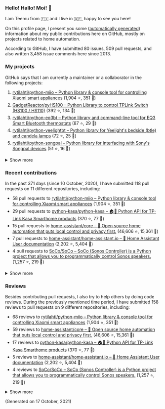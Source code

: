 
<!-- {'rateLimit': {'cost': 1, 'remaining': 4998, 'resetAt': '2021-10-17T04:12:05Z'}, 'user': {'twitterUsername': None, 'createdAt': '2013-02-26T14:57:51Z', 'commitComments': {'totalCount': 36}, 'issueComments': {'totalCount': 3458}, 'issues': {'totalCount': 80}, 'pullRequests': {'totalCount': 509}, 'contributionsCollection': {'totalCommitContributions': 198, 'totalIssueContributions': 22, 'totalPullRequestContributions': 118, 'totalPullRequestReviewContributions': 158, 'totalRepositoriesWithContributedCommits': 11, 'totalRepositoriesWithContributedPullRequestReviews': 8, 'totalRepositoriesWithContributedPullRequests': 9, 'startedAt': '2020-10-10T22:00:00Z', 'endedAt': '2021-10-17T21:59:59Z', 'totalRepositoriesWithContributedIssues': 4, 'repositoryContributions': {'totalCount': 2}, 'pullRequestContributions': {'totalCount': 118}, 'pullRequestContributionsByRepository': [{'contributions': {'totalCount': 58}, 'repository': {'nameWithOwner': 'rytilahti/python-miio', 'url': 'https://github.com/rytilahti/python-miio', 'stargazerCount': 1904, 'description': 'Python library & console tool for controlling Xiaomi smart appliances', 'forkCount': 351}}, {'contributions': {'totalCount': 29}, 'repository': {'nameWithOwner': 'python-kasa/python-kasa', 'url': 'https://github.com/python-kasa/python-kasa', 'stargazerCount': 370, 'description': '🏠🤖 Python API for TP-Link Kasa Smarthome products', 'forkCount': 77}}, {'contributions': {'totalCount': 15}, 'repository': {'nameWithOwner': 'home-assistant/core', 'url': 'https://github.com/home-assistant/core', 'stargazerCount': 46606, 'description': ':house_with_garden: Open source home automation that puts local control and privacy first.', 'forkCount': 15361}}, {'contributions': {'totalCount': 7}, 'repository': {'nameWithOwner': 'home-assistant/home-assistant.io', 'url': 'https://github.com/home-assistant/home-assistant.io', 'stargazerCount': 2202, 'description': ':blue_book: Home Assistant User documentation', 'forkCount': 5404}}, {'contributions': {'totalCount': 4}, 'repository': {'nameWithOwner': 'SoCo/SoCo', 'url': 'https://github.com/SoCo/SoCo', 'stargazerCount': 1257, 'description': 'SoCo (Sonos Controller) is a Python project that allows you to programmatically control Sonos speakers.', 'forkCount': 219}}, {'contributions': {'totalCount': 2}, 'repository': {'nameWithOwner': 'rytilahti/homeassistant-upnp-availability', 'url': 'https://github.com/rytilahti/homeassistant-upnp-availability', 'stargazerCount': 9, 'description': 'UPnP Availability sensor for Home Assistant', 'forkCount': 4}}, {'contributions': {'totalCount': 1}, 'repository': {'nameWithOwner': 'StevenLooman/async_upnp_client', 'url': 'https://github.com/StevenLooman/async_upnp_client', 'stargazerCount': 24, 'description': 'Async UPnP Client for Python', 'forkCount': 17}}, {'contributions': {'totalCount': 1}, 'repository': {'nameWithOwner': 'GadgetReactor/pyHS100', 'url': 'https://github.com/GadgetReactor/pyHS100', 'stargazerCount': 392, 'description': 'Python Library to control TPLink Switch (HS100 / HS110)', 'forkCount': 134}}, {'contributions': {'totalCount': 1}, 'repository': {'nameWithOwner': 'altdesktop/python-dbus-next', 'url': 'https://github.com/altdesktop/python-dbus-next', 'stargazerCount': 113, 'description': '🚌 The next great DBus library for Python with asyncio support', 'forkCount': 34}}], 'issueContributions': {'totalCount': 22}, 'pullRequestReviewContributionsByRepository': [{'contributions': {'totalCount': 68}, 'repository': {'description': 'Python library & console tool for controlling Xiaomi smart appliances', 'nameWithOwner': 'rytilahti/python-miio', 'url': 'https://github.com/rytilahti/python-miio', 'stargazerCount': 1904, 'forkCount': 351}}, {'contributions': {'totalCount': 59}, 'repository': {'description': ':house_with_garden: Open source home automation that puts local control and privacy first.', 'nameWithOwner': 'home-assistant/core', 'url': 'https://github.com/home-assistant/core', 'stargazerCount': 46606, 'forkCount': 15361}}, {'contributions': {'totalCount': 17}, 'repository': {'description': '🏠🤖 Python API for TP-Link Kasa Smarthome products', 'nameWithOwner': 'python-kasa/python-kasa', 'url': 'https://github.com/python-kasa/python-kasa', 'stargazerCount': 370, 'forkCount': 77}}, {'contributions': {'totalCount': 5}, 'repository': {'description': ':blue_book: Home Assistant User documentation', 'nameWithOwner': 'home-assistant/home-assistant.io', 'url': 'https://github.com/home-assistant/home-assistant.io', 'stargazerCount': 2202, 'forkCount': 5404}}, {'contributions': {'totalCount': 4}, 'repository': {'description': 'SoCo (Sonos Controller) is a Python project that allows you to programmatically control Sonos speakers.', 'nameWithOwner': 'SoCo/SoCo', 'url': 'https://github.com/SoCo/SoCo', 'stargazerCount': 1257, 'forkCount': 219}}, {'contributions': {'totalCount': 3}, 'repository': {'description': 'Developers website for Home Assistant.', 'nameWithOwner': 'home-assistant/developers.home-assistant', 'url': 'https://github.com/home-assistant/developers.home-assistant', 'stargazerCount': 103, 'forkCount': 448}}, {'contributions': {'totalCount': 1}, 'repository': {'description': "Python library for interfacing with Sony's Songpal devices", 'nameWithOwner': 'rytilahti/python-songpal', 'url': 'https://github.com/rytilahti/python-songpal', 'stargazerCount': 51, 'forkCount': 16}}, {'contributions': {'totalCount': 1}, 'repository': {'description': 'Python library and command-line tool for EQ3 Smart Bluetooth thermostats', 'nameWithOwner': 'rytilahti/python-eq3bt', 'url': 'https://github.com/rytilahti/python-eq3bt', 'stargazerCount': 87, 'forkCount': 29}}]}, 'followers': {'totalCount': 117}, 'repositories': {'nodes': [{'description': 'Python library & console tool for controlling Xiaomi smart appliances', 'stargazerCount': 1904, 'name': 'python-miio', 'nameWithOwner': 'rytilahti/python-miio', 'forkCount': 351, 'url': 'https://github.com/rytilahti/python-miio'}, {'description': 'Python Library to control TPLink Switch (HS100 / HS110)', 'stargazerCount': 392, 'name': 'pyHS100', 'nameWithOwner': 'GadgetReactor/pyHS100', 'forkCount': 134, 'url': 'https://github.com/GadgetReactor/pyHS100'}, {'description': 'Python library and command-line tool for EQ3 Smart Bluetooth thermostats', 'stargazerCount': 87, 'name': 'python-eq3bt', 'nameWithOwner': 'rytilahti/python-eq3bt', 'forkCount': 29, 'url': 'https://github.com/rytilahti/python-eq3bt'}, {'description': "Python library for Yeelight's bedside (btle) and candela lamps", 'stargazerCount': 72, 'name': 'python-yeelightbt', 'nameWithOwner': 'rytilahti/python-yeelightbt', 'forkCount': 25, 'url': 'https://github.com/rytilahti/python-yeelightbt'}, {'description': "Python library for interfacing with Sony's Songpal devices", 'stargazerCount': 51, 'name': 'python-songpal', 'nameWithOwner': 'rytilahti/python-songpal', 'forkCount': 16, 'url': 'https://github.com/rytilahti/python-songpal'}, {'description': 'Control your Home Assistant media players from your desktop using MPRIS', 'stargazerCount': 13, 'name': 'homeassistant-mpris-bridge', 'nameWithOwner': 'rytilahti/homeassistant-mpris-bridge', 'forkCount': 0, 'url': 'https://github.com/rytilahti/homeassistant-mpris-bridge'}, {'description': 'Python library for accessing ubus over JSON-RPC', 'stargazerCount': 12, 'name': 'python-ubus', 'nameWithOwner': 'rytilahti/python-ubus', 'forkCount': 10, 'url': 'https://github.com/rytilahti/python-ubus'}, {'description': 'UPnP Availability sensor for Home Assistant', 'stargazerCount': 9, 'name': 'homeassistant-upnp-availability', 'nameWithOwner': 'rytilahti/homeassistant-upnp-availability', 'forkCount': 4, 'url': 'https://github.com/rytilahti/homeassistant-upnp-availability'}, {'description': 'Everything you ever wanted to know about caching resolvers but were afraid to ask', 'stargazerCount': 5, 'name': 'ripe-hackathon-dns-caching', 'nameWithOwner': 'DNS-OARC/ripe-hackathon-dns-caching', 'forkCount': 2, 'url': 'https://github.com/DNS-OARC/ripe-hackathon-dns-caching'}, {'description': 'Python interface for intel_nuc_led kernel driver', 'stargazerCount': 2, 'name': 'python-nucled', 'nameWithOwner': 'rytilahti/python-nucled', 'forkCount': 1, 'url': 'https://github.com/rytilahti/python-nucled'}, {'description': 'Login script for the internet access in the accomodation facitilities of Ruhr-Universität Bochum', 'stargazerCount': 1, 'name': 'rub-login', 'nameWithOwner': 'rytilahti/rub-login', 'forkCount': 0, 'url': 'https://github.com/rytilahti/rub-login'}, {'description': None, 'stargazerCount': 0, 'name': 'rytilahti', 'nameWithOwner': 'rytilahti/rytilahti', 'forkCount': 0, 'url': 'https://github.com/rytilahti/rytilahti'}]}, 'organizations': {'nodes': [{'url': 'https://github.com/home-assistant', 'viewerIsAMember': True, 'name': 'Home Assistant'}, {'url': 'https://github.com/python-kasa', 'viewerIsAMember': True, 'name': 'python-kasa'}]}}} -->
### Hello! Hallo! Moi! 👋

I am Teemu from 🇫🇮 and I live in 🇩🇪, happy to see you here!

On this profile page, I present you some ([automatically generated](https://github.com/rytilahti/rytilahti)) information about my public contributions here on GitHub, 
mostly on projects related to home automation.

According to GitHub, I have submitted 80 issues, 509 pull requests,
and also written 3,458 issue comments here since 2013.


### My projects

GitHub says that I am currently a maintainer or a collaborator in the following projects:

1. [rytilahti/python-miio – Python library & console tool for controlling Xiaomi smart appliances](https://github.com/rytilahti/python-miio) (1,904 ⭐️, 351 🍴)
2. [GadgetReactor/pyHS100 – Python Library to control TPLink Switch (HS100 / HS110)](https://github.com/GadgetReactor/pyHS100) (392 ⭐️, 134 🍴)
3. [rytilahti/python-eq3bt – Python library and command-line tool for EQ3 Smart Bluetooth thermostats](https://github.com/rytilahti/python-eq3bt) (87 ⭐️, 29 🍴)
4. [rytilahti/python-yeelightbt – Python library for Yeelight's bedside (btle) and candela lamps](https://github.com/rytilahti/python-yeelightbt) (72 ⭐️, 25 🍴)
5. [rytilahti/python-songpal – Python library for interfacing with Sony's Songpal devices](https://github.com/rytilahti/python-songpal) (51 ⭐️, 16 🍴)

<details><summary>Show more</summary><p>

6. [rytilahti/homeassistant-mpris-bridge – Control your Home Assistant media players from your desktop using MPRIS](https://github.com/rytilahti/homeassistant-mpris-bridge) (13 ⭐️, 0 🍴)
7. [rytilahti/python-ubus – Python library for accessing ubus over JSON-RPC](https://github.com/rytilahti/python-ubus) (12 ⭐️, 10 🍴)
8. [rytilahti/homeassistant-upnp-availability – UPnP Availability sensor for Home Assistant](https://github.com/rytilahti/homeassistant-upnp-availability) (9 ⭐️, 4 🍴)
9. [DNS-OARC/ripe-hackathon-dns-caching – Everything you ever wanted to know about caching resolvers but were afraid to ask](https://github.com/DNS-OARC/ripe-hackathon-dns-caching) (5 ⭐️, 2 🍴)
10. [rytilahti/python-nucled – Python interface for intel_nuc_led kernel driver](https://github.com/rytilahti/python-nucled) (2 ⭐️, 1 🍴)
11. [rytilahti/rub-login – Login script for the internet access in the accomodation facitilities of Ruhr-Universität Bochum](https://github.com/rytilahti/rub-login) (1 ⭐️, 0 🍴)
</p></details>

### Recent contributions

In the past 371 days (since 10 October, 2020), I have submitted 118 pull requests on 11 different repositories, including:
* 58 pull requests to [rytilahti/python-miio – Python library & console tool for controlling Xiaomi smart appliances](https://github.com/rytilahti/python-miio) (1,904 ⭐️, 351 🍴)
* 29 pull requests to [python-kasa/python-kasa – 🏠🤖 Python API for TP-Link Kasa Smarthome products](https://github.com/python-kasa/python-kasa) (370 ⭐️, 77 🍴)
* 15 pull requests to [home-assistant/core – :house_with_garden: Open source home automation that puts local control and privacy first.](https://github.com/home-assistant/core) (46,606 ⭐️, 15,361 🍴)
* 7 pull requests to [home-assistant/home-assistant.io – :blue_book: Home Assistant User documentation](https://github.com/home-assistant/home-assistant.io) (2,202 ⭐️, 5,404 🍴)
* 4 pull requests to [SoCo/SoCo – SoCo (Sonos Controller) is a Python project that allows you to programmatically control Sonos speakers.](https://github.com/SoCo/SoCo) (1,257 ⭐️, 219 🍴)

<details><summary>Show more</summary><p>

* 2 pull requests to [rytilahti/homeassistant-upnp-availability – UPnP Availability sensor for Home Assistant](https://github.com/rytilahti/homeassistant-upnp-availability) (9 ⭐️, 4 🍴)
* 1 pull requests to [StevenLooman/async_upnp_client – Async UPnP Client for Python](https://github.com/StevenLooman/async_upnp_client) (24 ⭐️, 17 🍴)
* 1 pull requests to [GadgetReactor/pyHS100 – Python Library to control TPLink Switch (HS100 / HS110)](https://github.com/GadgetReactor/pyHS100) (392 ⭐️, 134 🍴)
* 1 pull requests to [altdesktop/python-dbus-next – 🚌 The next great DBus library for Python with asyncio support](https://github.com/altdesktop/python-dbus-next) (113 ⭐️, 34 🍴)
</p></details>


### Reviews

Besides contributing pull requests, I also try to help others by doing code reviews.
During the previously mentioned time period, I have submitted 158 reviews to pull requests on 9 different repositories, including:
* 68 reviews to [rytilahti/python-miio – Python library & console tool for controlling Xiaomi smart appliances](https://github.com/rytilahti/python-miio) (1,904 ⭐️, 351 🍴)
* 59 reviews to [home-assistant/core – :house_with_garden: Open source home automation that puts local control and privacy first.](https://github.com/home-assistant/core) (46,606 ⭐️, 15,361 🍴)
* 17 reviews to [python-kasa/python-kasa – 🏠🤖 Python API for TP-Link Kasa Smarthome products](https://github.com/python-kasa/python-kasa) (370 ⭐️, 77 🍴)
* 5 reviews to [home-assistant/home-assistant.io – :blue_book: Home Assistant User documentation](https://github.com/home-assistant/home-assistant.io) (2,202 ⭐️, 5,404 🍴)
* 4 reviews to [SoCo/SoCo – SoCo (Sonos Controller) is a Python project that allows you to programmatically control Sonos speakers.](https://github.com/SoCo/SoCo) (1,257 ⭐️, 219 🍴)

<details><summary>Show more</summary><p>

* 3 reviews to [home-assistant/developers.home-assistant – Developers website for Home Assistant.](https://github.com/home-assistant/developers.home-assistant) (103 ⭐️, 448 🍴)
* 1 reviews to [rytilahti/python-songpal – Python library for interfacing with Sony's Songpal devices](https://github.com/rytilahti/python-songpal) (51 ⭐️, 16 🍴)
* 1 reviews to [rytilahti/python-eq3bt – Python library and command-line tool for EQ3 Smart Bluetooth thermostats](https://github.com/rytilahti/python-eq3bt) (87 ⭐️, 29 🍴)
</p></details>

(Generated on 17 October, 2021)
